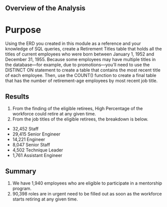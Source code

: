 ## Overview of the Analysis
# Purpose
Using the ERD you created in this module as a reference and your knowledge of SQL queries, create a Retirement Titles table that holds all the titles of current employees who were born between January 1, 1952 and December 31, 1955. Because some employees may have multiple titles in the database—for example, due to promotions—you’ll need to use the DISTINCT ON statement to create a table that contains the most recent title of each employee. Then, use the COUNT() function to create a final table that has the number of retirement-age employees by most recent job title.

## Results
1) From the finding of the eligible retirees, High Percentage of the workforce could retire at any given time.
2) From the job titles of the eligible retirees, the breakdown is below.
* 32,452 Staff
* 29,415 Senior Engineer
* 14,221 Engineer
* 8,047 Senior Staff
* 4,502 Technique Leader
* 1,761 Assistant Engineer

## Summary

1. We have 1,940 employees who are eligible to participate in a mentorship program.
2. 90,398 roles are in urgent need to be filled out as soon as the workforce starts retiring at any given time.

